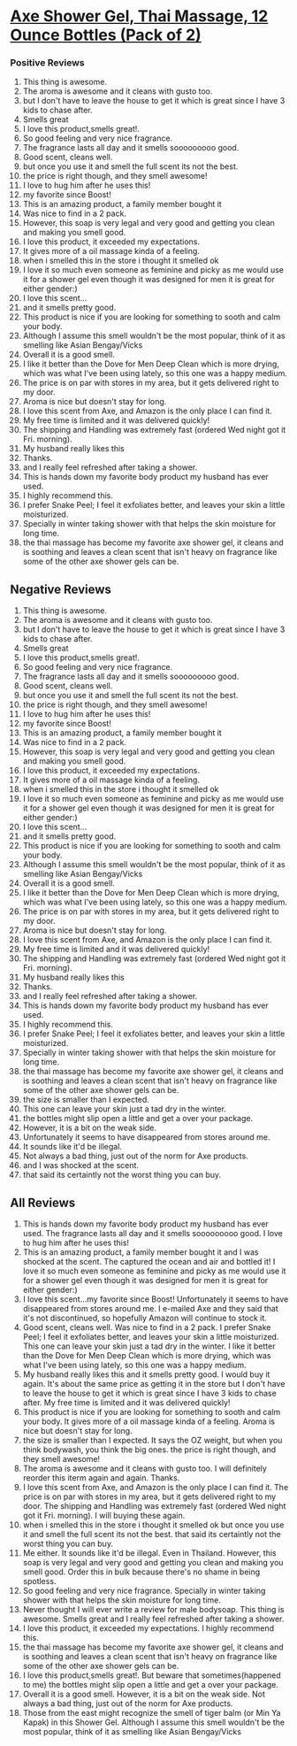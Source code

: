 # [Axe  Shower Gel, Thai Massage, 12 Ounce Bottles (Pack of 2)](https://products.checkmycream.com/products/Axe-Shower-Gel-Thai-Massage-12-Ounce-Bottles-(Pack-of-2).html)

### Positive Reviews

<ol>
      <li>This thing is awesome.</li>
      <li>The aroma is awesome and it cleans with gusto too.</li>
      <li>but I don&#x27;t have to leave the house to get it which is great since I have 3 kids to chase after.</li>
      <li>Smells great</li>
      <li>I love this product,smells great!.</li>
      <li>So good feeling and very nice fragrance.  </li>
      <li>The fragrance lasts all day and it smells sooooooooo good.</li>
      <li>Good scent, cleans well.  </li>
      <li>but once you use it and smell the full scent its not the best.</li>
      <li>the price is right though, and they smell awesome!</li>
      <li>I love to hug him after he uses this!</li>
      <li>my favorite since Boost!  </li>
      <li>This is an amazing product, a family member bought it</li>
      <li>Was nice to find in a 2 pack.  </li>
      <li>However, this soap is very legal and very good and getting you clean and making you smell good.  </li>
      <li>I love this product, it exceeded my expectations.</li>
      <li>It gives more of a oil massage kinda of a feeling.  </li>
      <li>when i smelled this in the store i thought it smelled ok</li>
      <li>I love it so much even someone as feminine and picky as me would use it for a shower gel even though it was designed for men it is great for either gender:)</li>
      <li>I love this scent...</li>
      <li>and it smells pretty good.</li>
      <li>This product is nice if you are looking for something to sooth and calm your body.  </li>
      <li>Although I assume this smell wouldn&#x27;t be the most popular, think of it as smelling like Asian Bengay/Vicks</li>
      <li>Overall it is a good smell.</li>
      <li>I like it better than the Dove for Men Deep Clean which is more drying, which was what I&#x27;ve been using lately, so this one was a happy medium.</li>
      <li>The price is on par with stores in my area, but it gets delivered right to my door.</li>
      <li>Aroma is nice but doesn&#x27;t stay for long.</li>
      <li>I love this scent from Axe, and Amazon is the only place I can find it.</li>
      <li>My free time is limited and it was delivered quickly!</li>
      <li>The shipping and Handling was extremely fast (ordered Wed night got it Fri. morning).</li>
      <li>My husband really likes this</li>
      <li>Thanks.</li>
      <li>and I really feel refreshed after taking a shower.</li>
      <li>This is hands down my favorite body product my husband has ever used.</li>
      <li>I highly recommend this.</li>
      <li>I prefer Snake Peel; I feel it exfoliates better, and leaves your skin a little moisturized.  </li>
      <li>Specially in winter taking shower with that helps the skin moisture for long time.</li>
      <li>the thai massage has become my favorite axe shower gel, it cleans and is soothing and leaves a clean scent that isn&#x27;t heavy on fragrance like some of the other axe shower gels can be.</li>
</ol>


<h2>Negative Reviews</h2>
<ol>
<li> This thing is awesome.</li>
<li> The aroma is awesome and it cleans with gusto too.</li>
<li> but I don&#x27;t have to leave the house to get it which is great since I have 3 kids to chase after.</li>
<li> Smells great</li>
<li> I love this product,smells great!.</li>
<li> So good feeling and very nice fragrance.  </li>
<li> The fragrance lasts all day and it smells sooooooooo good.</li>
<li> Good scent, cleans well.  </li>
<li> but once you use it and smell the full scent its not the best.</li>
<li> the price is right though, and they smell awesome!</li>
<li> I love to hug him after he uses this!</li>
<li> my favorite since Boost!  </li>
<li> This is an amazing product, a family member bought it</li>
<li> Was nice to find in a 2 pack.  </li>
<li> However, this soap is very legal and very good and getting you clean and making you smell good.  </li>
<li> I love this product, it exceeded my expectations.</li>
<li> It gives more of a oil massage kinda of a feeling.  </li>
<li> when i smelled this in the store i thought it smelled ok</li>
<li> I love it so much even someone as feminine and picky as me would use it for a shower gel even though it was designed for men it is great for either gender:)</li>
<li> I love this scent...</li>
<li> and it smells pretty good.</li>
<li> This product is nice if you are looking for something to sooth and calm your body.  </li>
<li> Although I assume this smell wouldn&#x27;t be the most popular, think of it as smelling like Asian Bengay/Vicks</li>
<li> Overall it is a good smell.</li>
<li> I like it better than the Dove for Men Deep Clean which is more drying, which was what I&#x27;ve been using lately, so this one was a happy medium.</li>
<li> The price is on par with stores in my area, but it gets delivered right to my door.</li>
<li> Aroma is nice but doesn&#x27;t stay for long.</li>
<li> I love this scent from Axe, and Amazon is the only place I can find it.</li>
<li> My free time is limited and it was delivered quickly!</li>
<li> The shipping and Handling was extremely fast (ordered Wed night got it Fri. morning).</li>
<li> My husband really likes this</li>
<li> Thanks.</li>
<li> and I really feel refreshed after taking a shower.</li>
<li> This is hands down my favorite body product my husband has ever used.</li>
<li> I highly recommend this.</li>
<li> I prefer Snake Peel; I feel it exfoliates better, and leaves your skin a little moisturized.  </li>
<li> Specially in winter taking shower with that helps the skin moisture for long time.</li>
<li> the thai massage has become my favorite axe shower gel, it cleans and is soothing and leaves a clean scent that isn&#x27;t heavy on fragrance like some of the other axe shower gels can be.</li>
<li> the size is smaller than I expected.</li>
<li> This one can leave your skin just a tad dry in the winter.  </li>
<li> the bottles might slip open a little and get a over your package.</li>
<li> However, it is a bit on the weak side.</li>
<li> Unfortunately it seems to have disappeared from stores around me.  </li>
<li> It sounds like it&#x27;d be illegal.  </li>
<li> Not always a bad thing, just out of the norm for Axe products.</li>
<li> and I was shocked at the scent.</li>
<li> that said its certaintly not the worst thing you can buy.</li>
</ol>

<h2>All Reviews</h2>

<ol>
    <li> This is hands down my favorite body product my husband has ever used. The fragrance lasts all day and it smells sooooooooo good. I love to hug him after he uses this!</li>
    <li> This is an amazing product, a family member bought it and I was shocked at the scent. The captured the ocean and air and bottled it! I love it so much even someone as feminine and picky as me would use it for a shower gel even though it was designed for men it is great for either gender:)</li>
    <li> I love this scent...my favorite since Boost!  Unfortunately it seems to have disappeared from stores around me.  I e-mailed Axe and they said that it&#x27;s not discontinued, so hopefully Amazon will continue to stock it.</li>
    <li> Good scent, cleans well.  Was nice to find in a 2 pack.  I prefer Snake Peel; I feel it exfoliates better, and leaves your skin a little moisturized.  This one can leave your skin just a tad dry in the winter.  I like it better than the Dove for Men Deep Clean which is more drying, which was what I&#x27;ve been using lately, so this one was a happy medium.</li>
    <li> My husband really likes this and it smells pretty good. I would buy it again. It&#x27;s about the same price as getting it in the store but I don&#x27;t have to leave the house to get it which is great since I have 3 kids to chase after. My free time is limited and it was delivered quickly!</li>
    <li> This product is nice if you are looking for something to sooth and calm your body.  It gives more of a oil massage kinda of a feeling.  Aroma is nice but doesn&#x27;t stay for long.</li>
    <li> the size is smaller than I expected. It says the OZ weight, but when you think bodywash, you think the big ones. the price is right though, and they smell awesome!</li>
    <li> The aroma is awesome and it cleans with gusto too. I will definitely reorder this iterm again and again. Thanks.</li>
    <li> I love this scent from Axe, and Amazon is the only place I can find it. The price is on par with stores in my area, but it gets delivered right to my door. The shipping and Handling was extremely fast (ordered Wed night got it Fri. morning). I will buying these again.</li>
    <li> when i smelled this in the store i thought it smelled ok but once you use it and smell the full scent its not the best. that said its certaintly not the worst thing you can buy.</li>
    <li> Me either.  It sounds like it&#x27;d be illegal.  Even in Thailand.  However, this soap is very legal and very good and getting you clean and making you smell good.  Order this in bulk because there&#x27;s no shame in being spotless.</li>
    <li> So good feeling and very nice fragrance.  Specially in winter taking shower with that helps the skin moisture for long time.</li>
    <li> Never thought I will ever write a review for male bodysoap. This thing is awesome. Smells great and I really feel refreshed after taking a shower.</li>
    <li> I love this product, it exceeded my expectations. I highly recommend this.</li>
    <li> the thai massage has become my favorite axe shower gel, it cleans and is soothing and leaves a clean scent that isn&#x27;t heavy on fragrance like some of the other axe shower gels can be.</li>
    <li> I love this product,smells great!. But beware that sometimes(happened to me) the bottles might slip open a little and get a over your package.</li>
    <li> Overall it is a good smell. However, it is a bit on the weak side. Not always a bad thing, just out of the norm for Axe products.</li>
    <li> Those from the east might recognize the smell of tiger balm (or Min Ya Kapak) in this Shower Gel. Although I assume this smell wouldn&#x27;t be the most popular, think of it as smelling like Asian Bengay/Vicks</li>
</ol>




